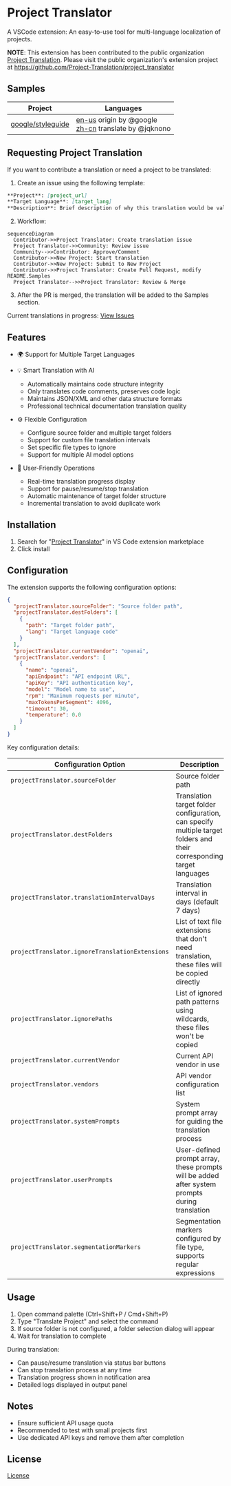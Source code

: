 # Project Translator

A VSCode extension: An easy-to-use tool for multi-language localization of projects.

**NOTE**: This extension has been contributed to the public organization [Project Translation](https://github.com/Project-Translation). Please visit the public organization's extension project at https://github.com/Project-Translation/project_translator

## Samples

| Project                                                   | Languages                                                                                                                               |
| --------------------------------------------------------- | --------------------------------------------------------------------------------------------------------------------------------------- |
| [google/styleguide](https://github.com/google/styleguide) | [en-us](https://github.com/google/styleguide) origin by @google<br>[zh-cn](https://github.com/Project-Translation/styleguide-zh-cn) translate by @jqknono |

## Requesting Project Translation

If you want to contribute a translation or need a project to be translated:

1. Create an issue using the following template:

```md
**Project**: [project_url]
**Target Language**: [target_lang]
**Description**: Brief description of why this translation would be valuable
```

2. Workflow:

```mermaid
sequenceDiagram
  Contributor->>Project Translator: Create translation issue
  Project Translator->>Community: Review issue
  Community-->>Contributor: Approve/Comment
  Contributor->>New Project: Start translation
  Contributor->>New Project: Submit to New Project
  Contributor->>Project Translator: Create Pull Request, modify README.Samples
  Project Translator-->>Project Translator: Review & Merge
```

3. After the PR is merged, the translation will be added to the Samples section.

Current translations in progress: [View Issues](https://github.com/jqknono/project_translator/issues)

## Features

- 🌍 Support for Multiple Target Languages

- 💡 Smart Translation with AI

  - Automatically maintains code structure integrity
  - Only translates code comments, preserves code logic
  - Maintains JSON/XML and other data structure formats
  - Professional technical documentation translation quality

- ⚙️ Flexible Configuration

  - Configure source folder and multiple target folders
  - Support for custom file translation intervals
  - Set specific file types to ignore
  - Support for multiple AI model options

- 🚀 User-Friendly Operations
  - Real-time translation progress display
  - Support for pause/resume/stop translation
  - Automatic maintenance of target folder structure
  - Incremental translation to avoid duplicate work

## Installation

1. Search for "[Project Translator](https://marketplace.visualstudio.com/items?itemName=techfetch-dev.project-translator)" in VS Code extension marketplace
2. Click install

## Configuration

The extension supports the following configuration options:

```json
{
  "projectTranslator.sourceFolder": "Source folder path",
  "projectTranslator.destFolders": [
    {
      "path": "Target folder path",
      "lang": "Target language code"
    }
  ],
  "projectTranslator.currentVendor": "openai",
  "projectTranslator.vendors": [
    {
      "name": "openai",
      "apiEndpoint": "API endpoint URL",
      "apiKey": "API authentication key",
      "model": "Model name to use",
      "rpm": "Maximum requests per minute",
      "maxTokensPerSegment": 4096,
      "timeout": 30,
      "temperature": 0.0
    }
  ]
}
```

Key configuration details:

| Configuration Option                            | Description                                                                                                           |
| ----------------------------------------------- | --------------------------------------------------------------------------------------------------------------------- |
| `projectTranslator.sourceFolder`                | Source folder path                                                                                                    |
| `projectTranslator.destFolders`                 | Translation target folder configuration, can specify multiple target folders and their corresponding target languages |
| `projectTranslator.translationIntervalDays`     | Translation interval in days (default 7 days)                                                                         |
| `projectTranslator.ignoreTranslationExtensions` | List of text file extensions that don't need translation, these files will be copied directly                         |
| `projectTranslator.ignorePaths`                 | List of ignored path patterns using wildcards, these files won't be copied                                            |
| `projectTranslator.currentVendor`               | Current API vendor in use                                                                                             |
| `projectTranslator.vendors`                     | API vendor configuration list                                                                                         |
| `projectTranslator.systemPrompts`               | System prompt array for guiding the translation process                                                               |
| `projectTranslator.userPrompts`                 | User-defined prompt array, these prompts will be added after system prompts during translation                        |
| `projectTranslator.segmentationMarkers`         | Segmentation markers configured by file type, supports regular expressions                                            |

## Usage

1. Open command palette (Ctrl+Shift+P / Cmd+Shift+P)
2. Type "Translate Project" and select the command
3. If source folder is not configured, a folder selection dialog will appear
4. Wait for translation to complete

During translation:

- Can pause/resume translation via status bar buttons
- Can stop translation process at any time
- Translation progress shown in notification area
- Detailed logs displayed in output panel

## Notes

- Ensure sufficient API usage quota
- Recommended to test with small projects first
- Use dedicated API keys and remove them after completion

## License

[License](LICENSE)
